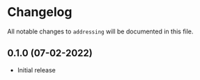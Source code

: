 # Changelog

All notable changes to `addressing` will be documented in this file.

## 0.1.0 (07-02-2022)

- Initial release
